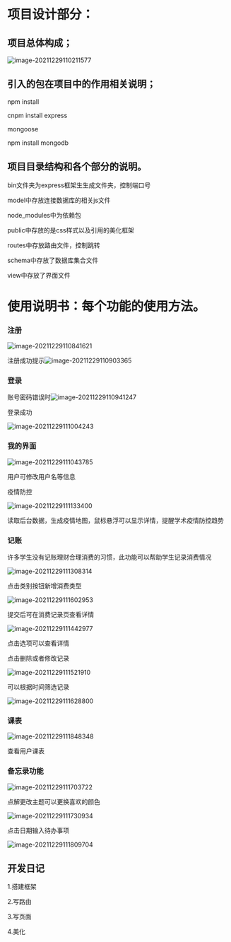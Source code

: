 # 项目设计部分：

## 项目总体构成；

![image-20211229110211577](image-20211229110211577.png)

## 引入的包在项目中的作用相关说明；

npm install

cnpm install express

mongoose

npm install mongodb

## 项目目录结构和各个部分的说明。

bin文件夹为express框架生生成文件夹，控制端口号

model中存放连接数据库的相关js文件

node_modules中为依赖包

public中存放的是css样式以及引用的美化框架

routes中存放路由文件，控制跳转

schema中存放了数据库集合文件

view中存放了界面文件

# 使用说明书：每个功能的使用方法。

### 注册

![image-20211229110841621](image-20211229110841621.png)

注册成功提示![image-20211229110903365](image-20211229110903365.png)

### 登录

账号密码错误时![image-20211229110941247](image-20211229110941247.png)

登录成功

![image-20211229111004243](image-20211229111004243.png)

### 我的界面

![image-20211229111043785](image-20211229111043785.png)

用户可修改用户名等信息

疫情防控

![image-20211229111133400](image-20211229111133400.png)

读取后台数据，生成疫情地图，鼠标悬浮可以显示详情，提醒学术疫情防控趋势

### 记账

许多学生没有记账理财合理消费的习惯，此功能可以帮助学生记录消费情况

![image-20211229111308314](image-20211229111308314.png)

点击类别按钮新增消费类型

![image-20211229111602953](image-20211229111602953.png)

提交后可在消费记录页查看详情

![image-20211229111442977](image-20211229111442977.png)

点击选项可以查看详情

点击删除或者修改记录

![image-20211229111521910](image-20211229111521910.png)

可以根据时间筛选记录

![image-20211229111628800](image-20211229111628800.png)

### 课表

![image-20211229111848348](image-20211229111848348.png)

查看用户课表

### 备忘录功能

![image-20211229111703722](image-20211229111703722.png)

点解更改主题可以更换喜欢的颜色

![image-20211229111730934](image-20211229111730934.png)

点击日期输入待办事项

![image-20211229111809704](image-20211229111809704.png)

## 开发日记

1.搭建框架

2.写路由

3.写页面

4.美化

